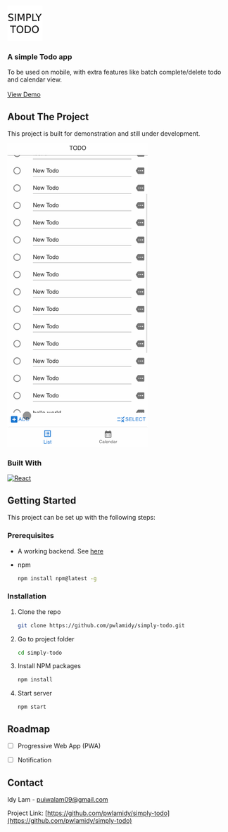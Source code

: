 <div>
  <a href="https://github.com/pwlamidy/simply-todo">
    <img src="public/simplytodo.png" alt="Logo" width="80" height="80">
  </a>

  <h3>A simple Todo app</h3>

  <p>
    To be used on mobile, with extra features like batch complete/delete todo and calendar view.
    <br />
    <br />
    <a href="https://to-do-989c9.web.app">View Demo</a>
  </p>
</div>

<!-- ABOUT THE PROJECT -->
## About The Project

<p>This project is built for demonstration and still under development.</p>

[![Product Name Screen Shot][product-screenshot]](https://to-do-989c9.web.app)



### Built With
[![React][React.js]][React-url]



<!-- GETTING STARTED -->
## Getting Started

This project can be set up with the following steps:

### Prerequisites

* A working backend. See [here](https://github.com/pwlamidy/simply-todo-backend)

* npm
  ```sh
  npm install npm@latest -g
  ```

### Installation

1. Clone the repo
   ```sh
   git clone https://github.com/pwlamidy/simply-todo.git
   ```
2. Go to project folder
   ```sh
   cd simply-todo
   ```
3. Install NPM packages
   ```sh
   npm install
   ```
4. Start server
   ```sh
   npm start
   ```



<!-- ROADMAP -->
## Roadmap

- [ ] Progressive Web App (PWA)
- [ ] Notification



<!-- CONTACT -->
## Contact

Idy Lam - puiwalam09@gmail.com

Project Link: [https://github.com/pwlamidy/simply-todo](https://github.com/pwlamidy/simply-todo)



<!-- MARKDOWN LINKS & IMAGES -->
[product-screenshot]: images/todo_sample.gif
[React.js]: https://img.shields.io/badge/React-20232A?style=for-the-badge&logo=react&logoColor=61DAFB
[React-url]: https://reactjs.org/
